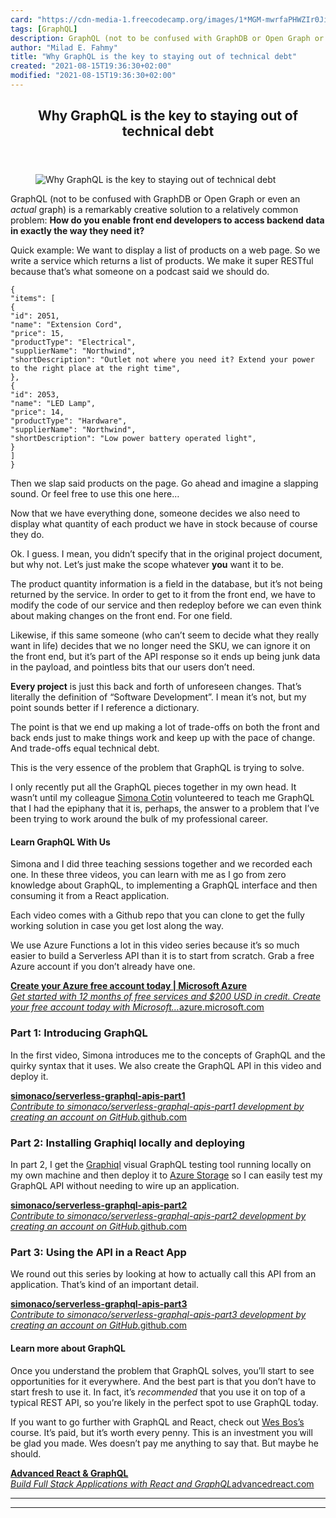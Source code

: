 ```yaml
---
card: "https://cdn-media-1.freecodecamp.org/images/1*MGM-mwrfaPHWZIr0JiTKfA.png"
tags: [GraphQL]
description: GraphQL (not to be confused with GraphDB or Open Graph or eve
author: "Milad E. Fahmy"
title: "Why GraphQL is the key to staying out of technical debt"
created: "2021-08-15T19:36:30+02:00"
modified: "2021-08-15T19:36:30+02:00"
---
```

<div class="site-wrapper">
<main id="site-main" class="site-main outer">
<div class="inner">
<article class="post-full post tag-graphql tag-react tag-javascript tag-programming tag-tech ">
<header class="post-full-header">
<h1 class="post-full-title">Why GraphQL is the key to staying out of technical debt</h1>
</header>
<figure class="post-full-image">
<picture>
<source media="(max-width: 700px)" sizes="1px" srcset="data:image/gif;base64,R0lGODlhAQABAIAAAAAAAP///yH5BAEAAAAALAAAAAABAAEAAAIBRAA7 1w">
<source media="(min-width: 701px)" sizes="(max-width: 800px) 400px,
(max-width: 1170px) 700px,
1400px" srcset="https://cdn-media-1.freecodecamp.org/images/1*MGM-mwrfaPHWZIr0JiTKfA.png 300w,
https://cdn-media-1.freecodecamp.org/images/1*MGM-mwrfaPHWZIr0JiTKfA.png 600w,
https://cdn-media-1.freecodecamp.org/images/1*MGM-mwrfaPHWZIr0JiTKfA.png 1000w,
https://cdn-media-1.freecodecamp.org/images/1*MGM-mwrfaPHWZIr0JiTKfA.png 2000w">
<img onerror="this.style.display='none'" src="https://cdn-media-1.freecodecamp.org/images/1*MGM-mwrfaPHWZIr0JiTKfA.png" alt="Why GraphQL is the key to staying out of technical debt">
</picture>
</figure>
<section class="post-full-content">
<div class="post-content">
<p>GraphQL (not to be confused with GraphDB or Open Graph or even an <em>actual </em>graph) is a remarkably creative solution to a relatively common problem: <strong>How do you enable front end developers to access backend data in exactly the way they need it?</strong></p>
<p>Quick example: We want to display a list of products on a web page. So we write a service which returns a list of products. We make it super RESTful because that’s what someone on a podcast said we should do.</p><pre><code class="language-js">{
"items": [
{
"id": 2051,
"name": "Extension Cord",
"price": 15,
"productType": "Electrical",
"supplierName": "Northwind",
"shortDescription": "Outlet not where you need it? Extend your power to the right place at the right time",
},
{
"id": 2053,
"name": "LED Lamp",
"price": 14,
"productType": "Hardware",
"supplierName": "Northwind",
"shortDescription": "Low power battery operated light",
}
]
}</code></pre>
<p>Then we slap said products on the page. Go ahead and imagine a slapping sound. Or feel free to use this one here…</p>
<p>Now that we have everything done, someone decides we also need to display what quantity of each product we have in stock because of course they do.</p>
<p>Ok. I guess. I mean, you didn’t specify that in the original project document, but why not. Let’s just make the scope whatever <strong>you</strong> want it to be.</p>
<p>The product quantity information is a field in the database, but it’s not being returned by the service. In order to get to it from the front end, we have to modify the code of our service and then redeploy before we can even think about making changes on the front end. For one field.</p>
<p>Likewise, if this same someone (who can’t seem to decide what they really want in life) decides that we no longer need the SKU, we can ignore it on the front end, but it’s part of the API response so it ends up being junk data in the payload, and pointless bits that our users don’t need.</p>
<p><strong>Every project</strong> is just this back and forth of unforeseen changes. That’s literally the definition of “Software Development”. I mean it’s not, but my point sounds better if I reference a dictionary.</p>
<p>The point is that we end up making a lot of trade-offs on both the front and back ends just to make things work and keep up with the pace of change. And trade-offs equal technical debt.</p>
<p>This is the very essence of the problem that GraphQL is trying to solve.</p>
<p>I only recently put all the GraphQL pieces together in my own head. It wasn’t until my colleague <a href="https://twitter.com/simona_cotin" rel="noopener">Simona Cotin</a> volunteered to teach me GraphQL that I had the epiphany that it is, perhaps, the answer to a problem that I’ve been trying to work around the bulk of my professional career.</p>
<h4 id="learn-graphql-with-us">Learn GraphQL With Us</h4>
<p>Simona and I did three teaching sessions together and we recorded each one. In these three videos, you can learn with me as I go from zero knowledge about GraphQL, to implementing a GraphQL interface and then consuming it from a React application.</p>
<p>Each video comes with a Github repo that you can clone to get the fully working solution in case you get lost along the way.</p>
<p>We use Azure Functions a lot in this video series because it’s so much easier to build a Serverless API than it is to start from scratch. Grab a free Azure account if you don’t already have one.</p>
<p><a href="https://azure.microsoft.com/free/?WT.mc_id=video-youtube-sicotin" rel="noopener"><strong>Create your Azure free account today | Microsoft Azure</strong></a><br><a href="https://azure.microsoft.com/free/?WT.mc_id=video-youtube-sicotin" rel="noopener"><em>Get started with 12 months of free services and $200 USD in credit. Create your free account today with Microsoft…</em>azure.microsoft.com</a></p>
<h3 id="part-1-introducing-graphql">Part 1: Introducing GraphQL</h3>
<p>In the first video, Simona introduces me to the concepts of GraphQL and the quirky syntax that it uses. We also create the GraphQL API in this video and deploy it.</p>
<p><a href="https://github.com/simonaco/serverless-graphql-apis-part1" rel="noopener"><strong>simonaco/serverless-graphql-apis-part1</strong></a><br><a href="https://github.com/simonaco/serverless-graphql-apis-part1" rel="noopener"><em>Contribute to simonaco/serverless-graphql-apis-part1 development by creating an account on GitHub.</em>github.com</a></p>
<h3 id="part-2-installing-graphiql-locally-and-deploying">Part 2: Installing Graphiql locally and deploying</h3>
<p>In part 2, I get the <a href="https://github.com/graphql/graphiql" rel="noopener">Graphiql</a> visual GraphQL testing tool running locally on my own machine and then deploy it to <a href="https://code.visualstudio.com/tutorials/static-website/getting-started?WT.mc_id=freecodecamp-blog-sicotin" rel="noopener">Azure Storage</a> so I can easily test my GraphQL API without needing to wire up an application.</p>
<p><a href="https://github.com/simonaco/serverless-graphql-apis-part2" rel="noopener"><strong>simonaco/serverless-graphql-apis-part2</strong></a><br><a href="https://github.com/simonaco/serverless-graphql-apis-part2" rel="noopener"><em>Contribute to simonaco/serverless-graphql-apis-part2 development by creating an account on GitHub.</em>github.com</a></p>
<h3 id="part-3-using-the-api-in-a-react-app">Part 3: Using the API in a React App</h3>
<p>We round out this series by looking at how to actually call this API from an application. That’s kind of an important detail.</p>
<p><a href="https://github.com/simonaco/serverless-graphql-apis-part3" rel="noopener"><strong>simonaco/serverless-graphql-apis-part3</strong></a><br><a href="https://github.com/simonaco/serverless-graphql-apis-part3" rel="noopener"><em>Contribute to simonaco/serverless-graphql-apis-part3 development by creating an account on GitHub.</em>github.com</a></p>
<h4 id="learn-more-about-graphql">Learn more about GraphQL</h4>
<p>Once you understand the problem that GraphQL solves, you’ll start to see opportunities for it everywhere. And the best part is that you don’t have to start fresh to use it. In fact, it’s <em>recommended</em> that you use it on top of a typical REST API, so you’re likely in the perfect spot to use GraphQL today.</p>
<p>If you want to go further with GraphQL and React, check out <a href="https://twitter.com/wesbos" rel="noopener">Wes Bos’s</a> course. It’s paid, but it’s worth every penny. This is an investment you will be glad you made. Wes doesn’t pay me anything to say that. But maybe he should.</p>
<p><a href="https://advancedreact.com/" rel="noopener"><strong>Advanced React &amp; GraphQL</strong></a><br><a href="https://advancedreact.com/" rel="noopener"><em>Build Full Stack Applications with React and GraphQL</em>advancedreact.com</a></p>
</div>
<hr>
<hr>
</section>
</article>
</div>
</main>
</div>
<!-- Google Tag Manager (noscript) -->
<!-- End Google Tag Manager (noscript) -->
